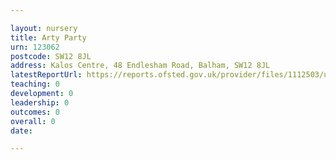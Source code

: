 ```yaml
---

layout: nursery
title: Arty Party
urn: 123062
postcode: SW12 8JL
address: Kalos Centre, 48 Endlesham Road, Balham, SW12 8JL
latestReportUrl: https://reports.ofsted.gov.uk/provider/files/1112503/urn/123062.pdf
teaching: 0
development: 0
leadership: 0
outcomes: 0
overall: 0
date: 

---
```

